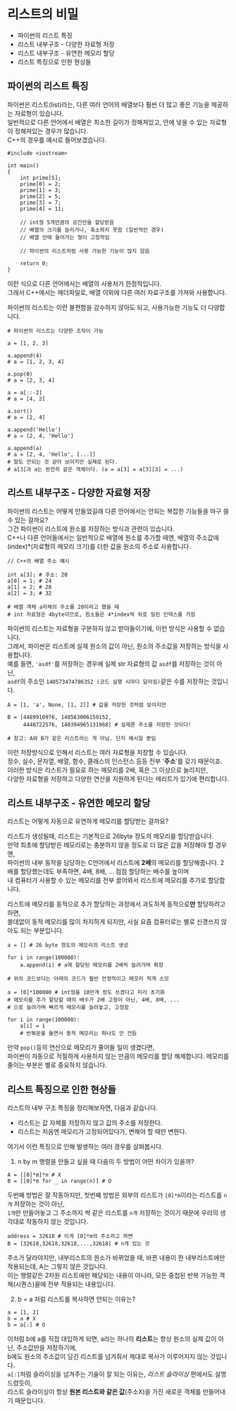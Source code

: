 # 리스트의 비밀

* 파이썬의 리스트 특징
* 리스트 내부구조 - 다양한 자료형 저장
* 리스트 내부구조 - 유연한 메모리 할당
* 리스트 특징으로 인한 현상들

## 파이썬의 리스트 특징

파이썬은 리스트(list)라는, 다른 여러 언어의 배열보다 훨씬 더 많고 좋은 기능을 제공하는 자료형이 있습니다.  
일반적으로 다른 언어에서 배열은 최소한 길이가 정해져있고, 안에 넣을 수 있는 자료형이 정해져있는 경우가 많습니다.  
C++의 경우를 예시로 들어보겠습니다.
```
#include <iostream>

int main()
{
    int prime[5]; 
    prime[0] = 2;
    prime[1] = 3; 
    prime[2] = 5;
    prime[3] = 7;
    prime[4] = 11;
    
    // int형 5개만큼의 공간만을 할당받음
    // 배열의 크기를 늘리거나, 축소하지 못함 (일반적인 경우)
    // 배열 안에 들어가는 형이 고정적임
    
    // 파이썬의 리스트처럼 사용 가능한 기능이 많지 않음
    
    return 0;
}
```
이런 식으로 다른 언어에서는 배열의 사용처가 한정적입니다.  
그래서 C++에서는 헤더파일로, 배열 이외에 다른 여러 자료구조를 가져와 사용합니다.  

파이썬의 리스트는 이런 불편함을 감수하지 않아도 되고, 사용가능한 기능도 더 다양합니다.
```
# 파이썬의 리스트는 다양한 조작이 가능

a = [1, 2, 3]

a.append(4) 
# a = [1, 2, 3, 4]

a.pop(0) 
# a = [2, 3, 4]

a = a[::-2] 
# a = [4, 2]

a.sort() 
# a = [2, 4]

a.append('Hello') 
# a = [2, 4, 'Hello']

a.append(a)
# a = [2, 4, 'Hello', [...]]
# 말도 안되는 것 같아 보이지만 실제로 된다.
# a[3]과 a는 완전히 같은 객체이다. (a = a[3] = a[3][3] = ...)
```

## 리스트 내부구조 - 다양한 자료형 저장

파이썬의 리스트는 어떻게 만들었길래 다른 언어에서는 안되는 복잡한 기능들을 마구 쓸 수 있는 걸까요?  
그건 파이썬이 리스트에 원소를 저장하는 방식과 관련이 있습니다.  
C++나 다른 언어들에서는 일반적으로 배열에 원소를 추가할 때엔, 배열의 주소값에 (index)*(자료형의 메모리 크기)를 더한 값을 원소의 주소로 사용합니다.  
```
// C++의 배열 주소 예시

int a[3]; # 주소: 20
a[0] = 1; # 24
a[1] = 2; # 28
a[2] = 3; # 32

# 배열 객체 a자체의 주소를 20이라고 했을 때
# int 자료형은 4byte이므로, 원소들은 4*index씩 뒤로 밀린 인덱스를 가짐
```

파이썬의 리스트는 자료형을 구분하지 않고 받아들이기에, 이런 방식은 사용할 수 없습니다.  
그래서, 파이썬은 리스트에 실제 원소의 값이 아닌, 원소의 주소값을 저장하는 방식을 사용합니다.  
예를 들면, `'asdf'`를 저장하는 경우에 실제 str 자료형의 값 `asdf`를 저장하는 것이 아닌,  
`asdf`의 주소인 `140573474786352 (코드 실행 시마다 달라짐)`같은 수를 저장하는 것입니다.  

```
A = [1, 'a', None, [1, 2]] # 값을 저장한 것처럼 보이지만

B = [4489910976, 140563006159152, 
     4448722576, 140394965131968] # 실제론 주소를 저장한 것이다!
     
# 참고: A와 B가 같은 리스트라는 게 아님. 단지 예시일 뿐임
```

이런 저장방식으로 인해서 리스트는 여러 자료형을 저장할 수 있습니다.  
정수, 실수, 문자열, 배열, 함수, 클래스의 인스턴스 등등 전부 '**주소**'를 갖기 때문이죠.  
이러한 방식은 리스트가 필요로 하는 메모리를 2배, 혹은 그 이상으로 늘리지만,  
다양한 자료형을 저장하고 다양한 연산을 지원하게 된다는 메리트가 있기에 편리합니다.

## 리스트 내부구조 - 유연한 메모리 할당

리스트는 어떻게 자동으로 유연하게 메모리를 할당받는 걸까요?  

리스트가 생성될때, 리스트는 기본적으로 26byte 정도의 메모리를 할당받습니다.  
만약 최초에 할당받은 메모리로는 충분하지 않을 정도로 더 많은 값을 저장해야 할 경우엔,  
파이썬의 내부 동작을 담당하는 C언어에서 리스트에 **2배**의 메모리를 할당해줍니다. 
2배를 할당했는데도 부족하면, 4배, 8배, ... 점점 할당하는 배수를 높이며   
내 컴퓨터가 사용할 수 있는 메모리를 전부 끌어와서 리스트에 메모리를 추가로 할당합니다.  

리스트에 메모리를 동적으로 추가 할당하는 과정에서 과도하게 동적으로**만** 할당하려고 하면,  
쓸데없이 동적 메모리를 많이 차지하게 되지만, 사실 요즘 컴퓨터로는 별로 신경쓰지 않아도 되는 부분입니다.

```
a = [] # 26 byte 정도의 메모리의 리스트 생성

for i in range(100000):
    a.append(i) # a에 할당된 메모리를 2배씩 늘려가며 확장

# 위의 코드보다는 아래의 코드가 훨씬 안정적이고 메모리 적게 소모

a = [0]*100000 # int형을 10만개 정도 쓰겠다고 미리 초기화
# 메모리를 추가 할당할 때의 배수가 2배 고정이 아닌, 4배, 8배, ... 
# 으로 늘려가며 빠르게 메모리를 늘려놓고, 고정함

for i in range(100000):
    a[i] = i 
    # 반복문을 돌면서 동적 메모리는 하나도 안 건듬
```

만약 `pop()`등의 연산으로 메모리가 줄어들 일이 생겼다면,  
파이썬이 자동으로 적절하게 사용하지 않는 만큼의 메모리를 할당 해제합니다.
메모리를 줄이는 부분은 별로 중요하지 않습니다.  

## 리스트 특징으로 인한 현상들

리스트의 내부 구조 특징을 정리해보자면, 다음과 같습니다.
* 리스트는 값 자체를 저장하지 않고 값의 주소를 저장한다.
* 리스트는 처음엔 메모리가 고정되어있다가, 변해야 할 때만 변한다.

여기서 이런 특징으로 인해 발생하는 여러 경우를 살펴봅시다.  

1. n by m 행렬을 만들고 싶을 때 다음의 두 방법이 어떤 차이가 있을까?
```
A = [[0]*m]*n # X
B = [[0]*m for _ in range(n)] # O
```
두번째 방법은 잘 작동하지만, 첫번째 방법은 외부의 리스트가 `[0]*m`이라는 리스트를 `n개` 저장하는 것이 아닌,  
`1개`만 만들어놓고 그 주소까지 싹 같은 리스트를 `n개` 저장하는 것이기 때문에 우리의 생각대로 작동하지 않는 것입니다.
```
address = 32618 # 이게 [0]*m의 주소라고 하면 
B = [32618,32618,32618,...,32618] # n개 있는 것
```
주소가 달라야지만, 내부리스트의 원소가 바뀌었을 때, 바뀐 내용이 한 내부리스트에만 적용되는데, A는 그렇지 않은 것입니다.  
이는 행렬같은 2차원 리스트에만 해당되는 내용이 아니라, 모든 중첩된 반복 가능한 객체(시퀀스)꼴에 전부 적용되는 내용입니다.  

2. b = a 처럼 리스트를 복사하면 안되는 이유는?
```
a = [1, 2]
b = a # X
b = a[:] # O
```
이처럼 b에 a를 직접 대입하게 되면, a라는 하나의 **리스트**는 항상 원소의 실제 값이 아닌, 주소값만을 저장하기에,  
b에도 원소의 주소값이 담긴 리스트를 넘겨줘서 제대로 복사가 이루어지지 않는 것입니다.  
`a[:]`처럼 슬라이싱을 넘겨주는 기술이 잘 되는 이유는, _리스트 슬라이싱_ 편에서도 설명드렸듯이,  
리스트 슬라이싱이 항상 **원본 리스트와 같은 값**(주소X)을 가진 새로운 객체를 만들어내기 때문입니다.